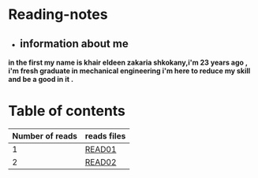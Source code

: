 # Reading-notes
* ## information about me   

**in the first my name is khair eldeen zakaria shkokany,i'm 23 years ago , i'm fresh graduate in mechanical engineering i'm here to reduce my skill and be a good in it .**

# Table of contents 
|Number of reads | reads files|
|-----------------|------------|
|1       | [READ01](READ01.md)|
|2       | [READ02](READO2.md)|
